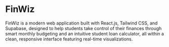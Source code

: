 # FinWiz
FinWiz is a modern web application built with React.js, Tailwind CSS, and Supabase, designed to help students take control of their finances through smart monthly budgeting and an intuitive student loan calculator, all within a clean, responsive interface featuring real-time visualizations.
